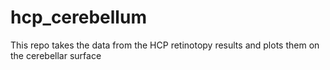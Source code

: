 # hcp_cerebellum

This repo takes the data from the HCP retinotopy results and plots them on the cerebellar surface
